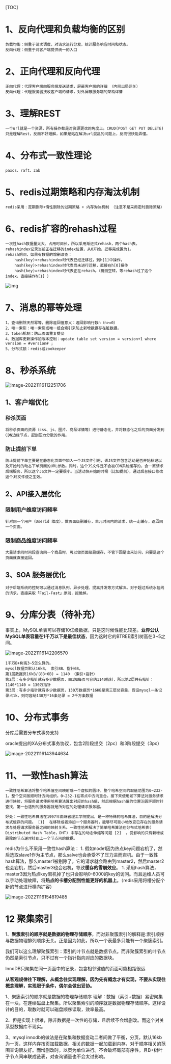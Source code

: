 [TOC]



# 1、反向代理和负载均衡的区别

```
负载均衡：侧重于请求调度，对请求进行分发，统计服务响应时间和状态。
反向代理：侧重于对客户端提供统一的入口
```

# 2、正向代理和反向代理

```
正向代理：代理客户端向服务端发送请求，屏蔽客户端的详细 （内网出局网关）
反向代理：代理服务器接收客户端的请求，对外屏蔽服务端的架构详情
```

# 3、理解REST

```
一个url就是一个资源，所有操作都是对资源更改的角度上。CRUD(POST GET PUT DELETE)
只是理解Rest，反而不好理解，如果是站在解决url混乱的问题上，反而很快能弄懂。

```

# 4、分布式一致性理论

```
paxos、raft、zab
```

# 5、redis过期策略和内存淘汰机制

```
redis采用：定期删除+惰性删除的过期策略 + 内存淘汰机制 （注意不是采用定时删除策略）
```

# 6、redis扩容的rehash过程

```
一次性hash数据量太大、占用时间长，所以采用渐进式rehash，两个hash表。
rehashindex记录当前正在迁移的index位置，从0开始，迁移完成置为1。
rehash期间，如果有数据的增删改查：
	hash(key)<rehashindex时代表已经迁移过，到h[1]中操作，
	hash(key)>rehashindex时代表尚未进行迁移，直接在h[0]操作
	hash(key)=rehashindex时代表正在rehash。（猜测空转，等rehash过了这个index，直接操作h[1] ）
```



![img](https://img-blog.csdnimg.cn/img_convert/e10b9c0428b1eb05c0edfcbceca49c2e.png)

# 7、消息的幂等处理

```
1、查询删除天然幂等。删除返回值意义：返回影响行数n（n>=0）
2、唯一索引：唯一索引或唯一组合索引来防止新增数据存在脏数据。
3、token机制：防止页面重复提交
4、数据库更新操作加版本控制：update table set version = version+1 where version = #version# ;
5、分布式锁：redis或zookeeper
```



# 8、秒杀系统

![image-20221116112251706](/Users/thebug4j/workspace/github/Documents/学习/assets/image-20221116112251706.png)

## 1、客户端优化

### 秒杀页面

```
将秒杀页面的资源（css、js、图片、商品详情等）进行静态化，并将静态化之后的页面分发到CDN边缘节点，起到压力分散的作用。
```

### 防止提前下单

```
防止提前下单主要是在静态化页面中加入一个JS文件引用，该JS文件包含活动是否开始标记以及开始时的动态下单页面的URL参数。同时，这个JS文件是不会被CDN系统缓存的，会一直请求后端服务，所以这个JS文件一定要很小。当活动快开始的时候（比如提前），通过后台接口修改返个JS文件使之生效。
```

## 2、API接入层优化

### 限制用户维度访问频率

```
针对同一个用户（Userid 维度），做页面级删缓存，单元时间内的请求，统一走缓存，返回同一个页面。
```

### 限制商品维度访问频率

```
大量请求同时间段查询同一个商品时，可以做页面级删缓存，不管下回是谁来访问，只要是这个页面就直接返回。
```

## 3、SOA 服务层优化

```
对于后端系统的控制可以通过消息队列、异步处理、提高并发等方式解决。对于超过系统水位线的请求，直接采取「Fail-Fast」原则，拒绝掉。
```

# 9、分库分表（待补充）

事实上，MySQL单表可以存储10亿级数据，只是这时候性能比较差。**业界公认MySQL单表容量在1千万以下是最佳状态**，因为这时它的BTREE索引树高在3~5之间。

![image-20221116142206570](/Users/thebug4j/workspace/github/Documents/学习/assets/image-20221116142206570.png)

```
1千万B+树高3~5怎么算的。
mysql数据页默认16kB， 索引8B、指针6B，
第1层数据页16kB/(8B+6B) = 1140 （索引+指针）
第2层：有多少指针就有多少数据页，由1知每页可容纳1140指针，所以第2层共有指针：1140*1140 = 130万指针
第3层：有多少指针就有多少数据页，130万数据页*16KB是第三层总容量，假设mysql一条记录占1k，则可容纳130万*16条记录 = 2千万条数据

```

# 10、分布式事务

分库后需要分布式事务支持

oracle提出的XA分布式事务协议，包含2阶段提交（2pc）和3阶段提交（3pc）

![image-20221116143944634](/Users/thebug4j/workspace/github/Documents/学习/assets/image-20221116143944634.png)

# 11、一致性hash算法

```
一致性哈希算法将整个哈希值空间映射成一个虚拟的圆环，整个哈希空间的取值范围为0~232-1。整个空间按顺时针方向组织。0~232-1在零点中方向重合。接下来使用如下算法对服务请求进行映射，将服务请求使用哈希算法算出对应的hash值，然后根据hash值的位置沿圆环顺时针查找，第一台遇到的服务器就是所对应的处理请求服务器。

好处：一致性哈希算法在1997年由麻省理工学院提出，是一种特殊的哈希算法，目的是解决分布式缓存的问题。 [1]  在移除或者添加一个服务器时，能够尽可能小地改变已存在的服务请求与处理请求服务器之间的映射关系。一致性哈希解决了简单哈希算法在分布式哈希表( Distributed Hash Table，DHT) 中存在的动态伸缩等问题 [2]  。受影响的只有新增或删除的节点逆时针到上一个节点间的数据。

```

redis为什么不采用一致性hash算法：
	1. 假如node1因为热点key问题宕机了，然后选取slave1作为主节点，那么salve也会承受不了压力进而宕机。由于一致性hash算法，那么master1被剔除了，它的请求就会路由到master2，然后master2也会宕机，然后master3也会宕机，导致**缓存的雪崩效应**。
	1. 采用hash算法，master3因为热点key宕机掉了也只会影响0-6000的key的访问。而且运维人员可以手动处理故障，将**热点的卡槽分配到性能更好的机器上**。（redis采用将槽分配个新的节点进行横向扩容）



![image-20221116154819485](/Users/thebug4j/workspace/github/Documents/学习/assets/image-20221116154819485.png)

# 12 聚集索引

1、**聚簇索引的顺序就是数据的物理存储顺序**，而对非聚簇索引的解释是:索引顺序与数据物理排列顺序无关。正是因为如此，所以一个表最多只能有一个聚簇索引。

我们可以这么理解聚簇索引：索引的叶节点就是数据节点。而非聚簇索引的叶节点仍然是索引节点，只不过有一个指针指向对应的数据块。

InnoDB只聚集在同一页面中的记录，包含相邻键值的页面可能相距很远



**从客观规律往下理解，从概念往实现理解，因为先有概念才有实现，不要从实现往概念理解，实现限于条件，偶尔会做出妥协。**

1、聚簇索引的顺序就是数据的物理存储顺序 理解：数据（索引+数据）紧密聚集在一块，在连续磁盘上聚集。所以聚集索引的顺序就是数据物理存储顺序。这样设计的目的，取数时就可以磁盘顺序读取，效率最高。

2、但是实现上很难，除非数据是一次性的存储，且后续不会增删改。而这个对关系型数据库不现实。

3、mysql innodb的做法是在聚集和数据变动二者间做了平衡，分页，默认16kb为一页，这样内存按页加载数据，相关的数据一起加载到内存，对于顺序相关的范围查询很友好。而增删改时，以页为单位进行。不会破坏局部有序性。且B+树叶子节点间串联成链表，对查询销量也不会太过影响。